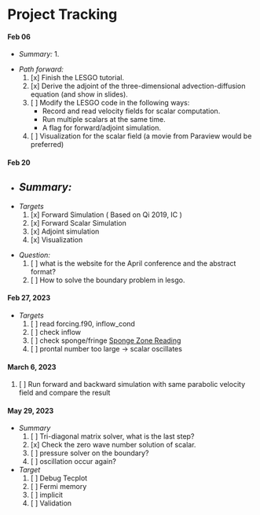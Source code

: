 # Project Tracking

#### Feb 06
- *Summary:*
    1. 
* *Path forward:*
    1. [x] Finish the LESGO tutorial.
    2. [x] Derive the adjoint of the three-dimensional advection-diffusion equation (and show in slides).
    3. [ ] Modify the LESGO code in the following ways:
        * Record and read velocity fields for scalar computation.
        * Run multiple scalars at the same time.
        * A flag for forward/adjoint simulation.
    4. [ ] Visualization for the scalar field (a movie from Paraview would be preferred)

#### Feb 20
- *Summary:*
  - 
* *Targets*
  1. [x] Forward Simulation ( Based on Qi 2019, IC )
  2. [x] Forward Scalar Simulation
  3. [x] Adjoint simulation
  4. [x] Visualization

- *Question:*
  1. [ ] what is the website for the April conference and the abstract format?
  2. [ ] How to solve the boundary problem in lesgo.

#### Feb 27, 2023
* *Targets*
  1. [ ] read forcing.f90, inflow_cond
  2. [ ] check inflow
  3. [ ] check sponge/fringe [Sponge Zone Reading](https://web.stanford.edu/group/ctr/ResBriefs/2010/11_mani.pdf)
  4. [ ] prontal number too large -> scalar oscillates

#### March 6, 2023
1. [ ] Run forward and backward simulation with same parabolic velocity field and compare the result

#### May 29, 2023
* *Summary*
  1. [ ] Tri-diagonal matrix solver, what is the last step?
  1. [x] Check the zero wave number solution of scalar.
  1. [ ] pressure solver on the boundary?
  1. [ ] oscillation occur again?
* *Target*
  1. [ ] Debug Tecplot
  1. [ ] Fermi memory 
  1. [ ] implicit
  1. [ ] Validation